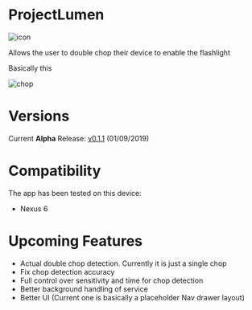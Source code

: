 # ProjectLumen
![icon](http://nikhilp.org/projectlumen/ic_launcher.png)

Allows the user to double chop their device to enable the flashlight

Basically this

![chop](https://help.motorola.com/hc/images/global/chop.gif)

# Versions
Current **Alpha** Release: [v0.1.1](https://github.com/indianpoptart/ProjectLumen/releases/tag/v0.1.1) (01/09/2019)

# Compatibility
The app has been tested on this device:
- Nexus 6 

# Upcoming Features

- Actual double chop detection. Currently it is just a single chop
- Fix chop detection accuracy
- Full control over sensitivity and time for chop detection
- Better background handling of service
- Better UI (Current one is basically a placeholder Nav drawer layout)
